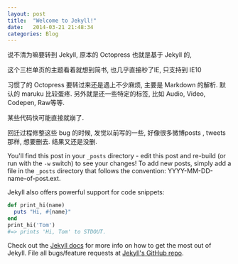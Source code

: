 ```yaml
---
layout: post
title:  "Welcome to Jekyll!"
date:   2014-03-21 21:48:34
categories: Blog
---
```

<!--more-->



说不清为嘛要转到 Jekyll, 原本的 Octopress 也就是基于 Jekyll 的,

这个三栏单页的主题看着就想到简书,  也几乎直接秒了IE, 只支持到 IE10

习惯了的 Octopress 要转过来还是遇上不少麻烦, 主要是 Markdown 的解析. 默认的 maruku 比较蛋疼.
另外就是还一些特定的标签, 比如 Audio, Video, Codepen, Raw等等.

某些代码快可能直接就崩了.

回迁过程修整这些 bug 的时候, 发觉以前写的一些, 好像很多微博posts , tweets 那样, 想要删去.  结果又还是没删.


You'll find this post in your `_posts` directory - edit this post and re-build (or run with the `-w` switch) to see your changes!
To add new posts, simply add a file in the `_posts` directory that follows the convention: YYYY-MM-DD-name-of-post.ext.

Jekyll also offers powerful support for code snippets:

```ruby
def print_hi(name)
  puts "Hi, #{name}"
end
print_hi('Tom')
#=> prints 'Hi, Tom' to STDOUT.
```

Check out the [Jekyll docs][jekyll] for more info on how to get the most out of Jekyll. File all bugs/feature requests at [Jekyll's GitHub repo][jekyll-gh].

[jekyll-gh]: https://github.com/mojombo/jekyll
[jekyll]:    http://jekyllrb.com
